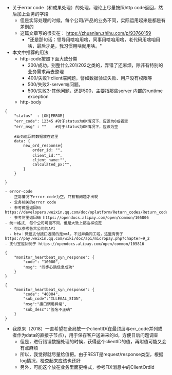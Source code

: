 - 关于error code（和成果处理）的处理，理论上尽量按照http code返回，然后加上业务的字段
  - 但是实际处理的时候，每个公司/产品的业务不同，实际运用起来是都是有差别的
  - 这篇文章写的很实在： https://zhuanlan.zhihu.com/p/93760159
    - "还是那句话：领导用啥咱用啥，同事用啥咱用啥，老代码用啥咱用啥，最后才是，我习惯用啥就用啥。"
- 本文中推荐的用法
  - http-code按照下面大致分类
    - 200/成功。别整什么201/202之类的，弄错了还麻烦，除非有特别的业务需求再去整理
    - 400/失败1-client端问题，譬如数据验证失败、用户没有权限等
    - 500/失败2-server端问题。
    - 500/失败3-其他问题，还是500，主要指那些server 内部的runtime exception
  - http-body
```
{
    "status"  : [OK|ERROR]
    "err_code": 12345 #对于status为OK情况下，应该为0或者空
    "err_msg" : ""    #对于status为OK情况下，应该为空
    
    #业务返回的数据放在这里
    data: {
        new_ord_response{
            order_id: "",
            client_id:""，
            client_name:"",
            calculated_px:"",
        }
    }

}

```
    - error-code
      - 正常情况下error-code为空，只有有问题才出现
      - 业务相关的error code
      - 参考微信返回码 https://developers.weixin.qq.com/doc/oplatform/Return_codes/Return_code_descriptions.html
      - 参考阿里返回码 https://opendocs.alipay.com/open/common/105806
    - 统一格式, 每个公司可能不同，但是大致上都这样设定
      - 可以参考各大公司的API
      - btw：微信支付接口返回的是xml，不过异曲同工啦，这里有例子 https://pay.weixin.qq.com/wiki/doc/api/micropay.php?chapter=9_2
    - 支付宝返回例子 https://opendocs.alipay.com/open/common/105816
```
{
	"monitor_heartbeat_syn_response": {
		"code": "10000",
		"msg": "同步心跳信息成功"
	}
}

{
	"monitor_heartbeat_syn_response": {
		"code": "40004",
		"sub_code":"ILLEGAL_SIGN",
		"msg":"接口调用异常",
		"sub_desc":"签名不正确"
	}
}
```
  - 我原来（2018）一直希望在全局放一个clientID(在最顶层与err_code并列或者作为data的直接子节点），用于保存客户送进来的id，方便日后问题调查
    - 但是，进行错误数据处理的时候，获得这个clientID的值，再附值可能又会有点麻烦
    - 所以，我觉得就尽量给值把。由于REST是request/response类型，根据log情况，检查起来应该也还好
    - 另外，可能这个放在业务里面更格式，参考FIX消息中的ClientOrdId
